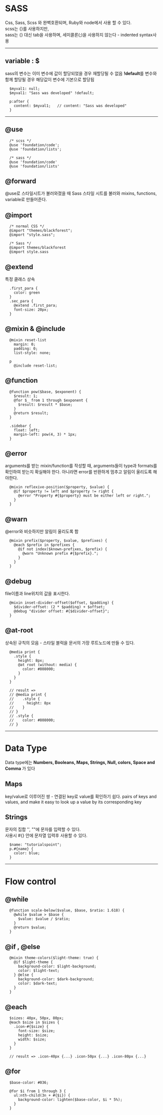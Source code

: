 # SASS
Css, Sass, Scss 와 완벽호환되며, Ruby와 node에서 사용 할 수 있다. <br />
scss는 {}를 사용하지만, <br />
sass는 {} 대신 tab을 사용하며, 세미콜론(;)을 사용하지 않는다 - indented syntax사용

-------
## variable : $
sass의 변수는 이미 변수에 값이 할당되었을 경우 재할당될 수 없음
<strong>!default</strong>를 변수와 함께 할당될 경우 해당값이 변수에 기본으로 할당됨
```
  $myval1: null;
  $myval1: "Sass was developed" !default;
  
  p:after {
    content: $myval1;   // content: "Sass was developed"
  }
```


-------
## @use
```
  /* scss */
  @use 'foundation/code';
  @use 'foundation/lists';
  
  /* sass */
  @use 'foundation/code'
  @use 'foundation/lists'
```

## @forward
@use로 스타일시트가 불러와졌을 때 Sass 스타일 시트를 불러와 mixins, functions, variable로 만들어준다.

## @import
```
  /* normal CSS */
  @import "themes/blackforest";
  @import "style.sass";
  
  /* Sass */
  @import themes/blackforest
  @import style.sass
```
## @extend
특정 클래스 상속
```
  .first_para {
    color: green
  }
  .sec_para {
    @extend .first_para;
    font-size: 20px;
  }
```

## @mixin & @include
```
  @mixin reset-list 
    margin: 0;
    padding: 0;
    list-style: none;
  
  p 
    @include reset-list;
```

## @function
```
  @function pow($base, $exponent) {
    $result: 1;
    @for $_ from 1 through $exponent {
      $result: $result * $base;
    }
    @return $result;
  }
  
  .sidebar {
    float: left;
    margin-left: pow(4, 3) * 1px;
  }
```

## @error
arguments를 받는 mixin/function를 작성할 때, arguments들이 type과 formats를 확인하여 받는지 확실해야 한다.
아니라면 error를 반환하게 멈추고 알림이 울리도록 해야한다.
```
  @mixin reflexive-position($property, $value) {
    @if $property != left and $property != right {
      @error "Property #{$property} must be either left or right.";
    }
  }
```
## @warn
@error와 비슷하지만 알림이 울리도록 함
```
  @mixin prefix($property, $value, $prefixes) {
    @each $prefix in $prefixes {
      @if not index($known-prefixes, $prefix) {
        @warn "Unknown prefix #{$prefix}.";
      }
    }
  }

```

## @debug
file이름과 line위치의 값을 표시한다.
```
  @mixin inset-divider-offset($offset, $padding) {
    $divider-offset: (2 * $padding) + $offset;
    @debug "divider offset: #{$divider-offset}";
  }
```

## @at-root
상속된 규칙의 모음 - 스타일 블럭을 문서의 가장 루트노드에 만들 수 있다.
```
  @media print {
    .style {
      height: 8px;
      @at root (without: media) {
        color: #808000;
      }
    }
  }
  
  // result => 
  // @media print {
  //    .style {
  //      height: 8px
  //    }
  // }
  // .style {
  //    color: #808000;
  // }

```

--------
# Data Type
Data type에는 <strong> Numbers, Booleans, Maps, Strings, Null, colors, Space and Comma </strong> 가 있다



## Maps
key/value로 이루어진 쌍 - 연결된 key로 value를 확인하기 쉽다.
pairs of keys and values, and make it easy to look up a value by its corresponding key

## Strings
문자의 집합 '', ""에 문자를 입력할 수 있다. <br />
사용시 #{} 안에 문자열 입력후 사용할 수 있다.
```
  $name: "tutorialspoint";
  p.#{name} {
    color: blue;
  }
```

---------
# Flow control

## @while
```
  @function scale-below($value, $base, $ratio: 1.618) {
    @while $value > $base {
      $value: $value / $ratio;
    }
    @return $value;
  }
```
## @if , @else
```
  @mixin theme-colors($light-theme: true) {
    @if $light-theme {
      background-color: $light-background;
      color: $light-text;
    } @else {
      background-color: $dark-background;
      color: $dark-text;
    }
  }
```
## @each

```
  $sizes: 40px, 50px, 80px;
  @each $size in $sizes {
    .icon-#{$size} {
      font-size: $size;
      height: $size;
      width: $size;
    }
  }
  
  // result => .icon-40px {...} .icon-50px {...} .icon-80px {...}
```

## @for
```
  $base-color: #036;

  @for $i from 1 through 3 {
    ul:nth-child(3n + #{$i}) {
      background-color: lighten($base-color, $i * 5%);
    }
  }
```
